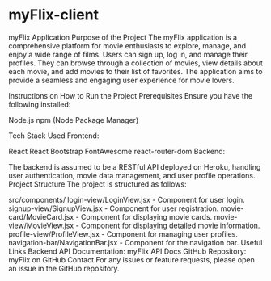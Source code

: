 # myFlix-client
 
myFlix Application
Purpose of the Project
The myFlix application is a comprehensive platform for movie enthusiasts to explore, manage, and enjoy a wide range of films. Users can sign up, log in, and manage their profiles. They can browse through a collection of movies, view details about each movie, and add movies to their list of favorites. The application aims to provide a seamless and engaging user experience for movie lovers.

Instructions on How to Run the Project
Prerequisites
Ensure you have the following installed:

Node.js
npm (Node Package Manager)

Tech Stack Used
Frontend:

React
React Bootstrap
FontAwesome
react-router-dom
Backend:

The backend is assumed to be a RESTful API deployed on Heroku, handling user authentication, movie data management, and user profile operations.
Project Structure
The project is structured as follows:

src/components/
login-view/LoginView.jsx - Component for user login.
signup-view/SignupView.jsx - Component for user registration.
movie-card/MovieCard.jsx - Component for displaying movie cards.
movie-view/MovieView.jsx - Component for displaying detailed movie information.
profile-view/ProfileView.jsx - Component for managing user profiles.
navigation-bar/NavigationBar.jsx - Component for the navigation bar.
Useful Links
Backend API Documentation: myFlix API Docs
GitHub Repository: myFlix on GitHub
Contact
For any issues or feature requests, please open an issue in the GitHub repository.